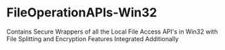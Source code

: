 # FileOperationAPIs-Win32
Contains Secure Wrappers of all the Local File Access API's in Win32 with File Splitting and Encryption Features Integrated Additionally

